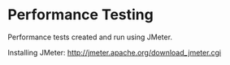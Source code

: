 # Performance Testing
Performance tests created and run using JMeter.

Installing JMeter: http://jmeter.apache.org/download_jmeter.cgi
